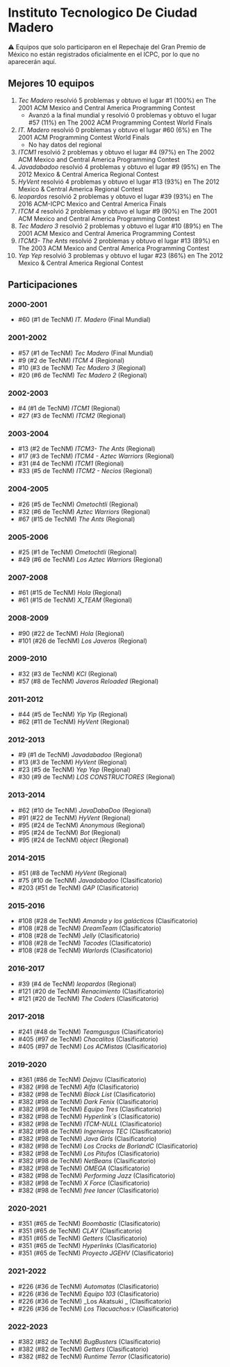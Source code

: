 # Instituto Tecnologico De Ciudad Madero

:warning: Equipos que solo participaron en el Repechaje del Gran Premio de México no están registrados oficialmente en el ICPC, por lo que no aparecerán aquí.

## Mejores 10 equipos

1. _Tec Madero_ resolvió 5 problemas y obtuvo el lugar #1 (100%) en The 2001 ACM Mexico and Central America Programming Contest
    - Avanzó a la final mundial y resolvió 0 problemas y obtuvo el lugar #57 (11%) en The 2002 ACM Programming Contest World Finals
1. _IT. Madero_ resolvió 0 problemas y obtuvo el lugar #60 (6%) en The 2001 ACM Programming Contest World Finals
    - No hay datos del regional
1. _ITCM1_ resolvió 2 problemas y obtuvo el lugar #4 (97%) en The 2002 ACM Mexico and Central America Programming Contest
1. _Javadabadoo_ resolvió 4 problemas y obtuvo el lugar #9 (95%) en The 2012 Mexico & Central America Regional Contest
1. _HyVent_ resolvió 4 problemas y obtuvo el lugar #13 (93%) en The 2012 Mexico & Central America Regional Contest
1. _leopardos_ resolvió 2 problemas y obtuvo el lugar #39 (93%) en The 2016 ACM-ICPC Mexico and Central America Finals
1. _ITCM 4_ resolvió 2 problemas y obtuvo el lugar #9 (90%) en The 2001 ACM Mexico and Central America Programming Contest
1. _Tec Madero 3_ resolvió 2 problemas y obtuvo el lugar #10 (89%) en The 2001 ACM Mexico and Central America Programming Contest
1. _ITCM3- The Ants_ resolvió 2 problemas y obtuvo el lugar #13 (89%) en The 2003 ACM Mexico and Central America Programming Contest
1. _Yep Yep_ resolvió 3 problemas y obtuvo el lugar #23 (86%) en The 2012 Mexico & Central America Regional Contest

## Participaciones

### 2000-2001

- #60 (#1 de TecNM) _IT. Madero_ (Final Mundial)

### 2001-2002

- #57 (#1 de TecNM) _Tec Madero_ (Final Mundial)
- #9 (#2 de TecNM) _ITCM 4_ (Regional)
- #10 (#3 de TecNM) _Tec Madero 3_ (Regional)
- #20 (#6 de TecNM) _Tec Madero 2_ (Regional)

### 2002-2003

- #4 (#1 de TecNM) _ITCM1_ (Regional)
- #27 (#3 de TecNM) _ITCM2_ (Regional)

### 2003-2004

- #13 (#2 de TecNM) _ITCM3- The Ants_ (Regional)
- #17 (#3 de TecNM) _ITCM4 - Aztec Warriors_ (Regional)
- #31 (#4 de TecNM) _ITCM1_ (Regional)
- #33 (#5 de TecNM) _ITCM2 - Necios_ (Regional)

### 2004-2005

- #26 (#5 de TecNM) _Ometochtli_ (Regional)
- #32 (#6 de TecNM) _Aztec Warriors_ (Regional)
- #67 (#15 de TecNM) _The Ants_ (Regional)

### 2005-2006

- #25 (#1 de TecNM) _Ometochtli_ (Regional)
- #49 (#6 de TecNM) _Los Aztec Warriors_ (Regional)

### 2007-2008

- #61 (#15 de TecNM) _Hola_ (Regional)
- #61 (#15 de TecNM) _X_TEAM_ (Regional)

### 2008-2009

- #90 (#22 de TecNM) _Hola_ (Regional)
- #101 (#26 de TecNM) _Los Javeros_ (Regional)

### 2009-2010

- #32 (#3 de TecNM) _KCI_ (Regional)
- #57 (#8 de TecNM) _Javeros Reloaded_ (Regional)

### 2011-2012

- #44 (#5 de TecNM) _Yip Yip_ (Regional)
- #62 (#11 de TecNM) _HyVent_ (Regional)

### 2012-2013

- #9 (#1 de TecNM) _Javadabadoo_ (Regional)
- #13 (#3 de TecNM) _HyVent_ (Regional)
- #23 (#5 de TecNM) _Yep Yep_ (Regional)
- #30 (#9 de TecNM) _LOS CONSTRUCTORES_ (Regional)

### 2013-2014

- #62 (#10 de TecNM) _JavaDabaDoo_ (Regional)
- #91 (#22 de TecNM) _HyVent_ (Regional)
- #95 (#24 de TecNM) _Anonymous_ (Regional)
- #95 (#24 de TecNM) _Bot_ (Regional)
- #95 (#24 de TecNM) _object_ (Regional)

### 2014-2015

- #51 (#8 de TecNM) _HyVent_ (Regional)
- #75 (#10 de TecNM) _Javadabadoo_ (Clasificatorio)
- #203 (#51 de TecNM) _GAP_ (Clasificatorio)

### 2015-2016

- #108 (#28 de TecNM) _Amanda y los galácticos_ (Clasificatorio)
- #108 (#28 de TecNM) _DreamTeam_ (Clasificatorio)
- #108 (#28 de TecNM) _Jelly_ (Clasificatorio)
- #108 (#28 de TecNM) _Tacodes_ (Clasificatorio)
- #108 (#28 de TecNM) _Warlords_ (Clasificatorio)

### 2016-2017

- #39 (#4 de TecNM) _leopardos_ (Regional)
- #121 (#20 de TecNM) _Renacimiento_ (Clasificatorio)
- #121 (#20 de TecNM) _The Coders_ (Clasificatorio)

### 2017-2018

- #241 (#48 de TecNM) _Teamgusgus_ (Clasificatorio)
- #405 (#97 de TecNM) _Chacalitos_ (Clasificatorio)
- #405 (#97 de TecNM) _Los ACMistas_ (Clasificatorio)

### 2019-2020

- #361 (#86 de TecNM) _Dejavu_ (Clasificatorio)
- #382 (#98 de TecNM) _Alfa_ (Clasificatorio)
- #382 (#98 de TecNM) _Black List_ (Clasificatorio)
- #382 (#98 de TecNM) _Dark Fenix_ (Clasificatorio)
- #382 (#98 de TecNM) _Equipo Tres_ (Clasificatorio)
- #382 (#98 de TecNM) _Hyperlink`s_ (Clasificatorio)
- #382 (#98 de TecNM) _ITCM-NULL_ (Clasificatorio)
- #382 (#98 de TecNM) _Ingenieros TEC_ (Clasificatorio)
- #382 (#98 de TecNM) _Java Girls_ (Clasificatorio)
- #382 (#98 de TecNM) _Los Cracks de BorlandC_ (Clasificatorio)
- #382 (#98 de TecNM) _Los Pitufos_ (Clasificatorio)
- #382 (#98 de TecNM) _NetBeans_ (Clasificatorio)
- #382 (#98 de TecNM) _OMEGA_ (Clasificatorio)
- #382 (#98 de TecNM) _Performing Jazz_ (Clasificatorio)
- #382 (#98 de TecNM) _X Force_ (Clasificatorio)
- #382 (#98 de TecNM) _free lancer_ (Clasificatorio)

### 2020-2021

- #351 (#65 de TecNM) _Boombastic_ (Clasificatorio)
- #351 (#65 de TecNM) _CLAY_ (Clasificatorio)
- #351 (#65 de TecNM) _Getters_ (Clasificatorio)
- #351 (#65 de TecNM) _Hyperlinks_ (Clasificatorio)
- #351 (#65 de TecNM) _Proyecto JGEHV_ (Clasificatorio)

### 2021-2022

- #226 (#36 de TecNM) _Automatas_ (Clasificatorio)
- #226 (#36 de TecNM) _Equipo 103_ (Clasificatorio)
- #226 (#36 de TecNM) _Los Akatsuki _ (Clasificatorio)
- #226 (#36 de TecNM) _Los Tlacuachos:v_ (Clasificatorio)

### 2022-2023

- #382 (#82 de TecNM) _BugBusters_ (Clasificatorio)
- #382 (#82 de TecNM) _Getters_ (Clasificatorio)
- #382 (#82 de TecNM) _Runtime Terror_ (Clasificatorio)



